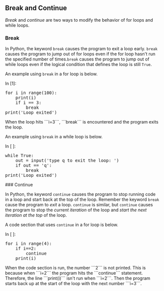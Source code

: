 
## Break and Continue
_Break_ and _continue_ are two ways to modify the behavior of for loops and while loops.
### Break

In Python, the keyword ```break``` causes the program to exit a loop early. ```break``` causes the program to jump out of for loops even if the for loop hasn't run the specified number of times.```break``` causes the program to jump out of while loops even if the logical condition that defines the loop is still ```True```.

An example using ```break``` in a for loop is below.
<div class="cell border-box-sizing code_cell rendered">
<div class="input">
<div class="prompt input_prompt">In&nbsp;[1]:</div>
<div class="inner_cell">
    <div class="input_area">
<div class=" highlight hl-ipython3"><pre><span></span><span class="k">for</span> <span class="n">i</span> <span class="ow">in</span> <span class="nb">range</span><span class="p">(</span><span class="mi">100</span><span class="p">):</span>
    <span class="nb">print</span><span class="p">(</span><span class="n">i</span><span class="p">)</span>
    <span class="k">if</span> <span class="n">i</span> <span class="o">==</span> <span class="mi">3</span><span class="p">:</span>
        <span class="k">break</span>
<span class="nb">print</span><span class="p">(</span><span class="s1">&#39;Loop exited&#39;</span><span class="p">)</span>
</pre></div>

</div>
</div>
</div>

</div>
When the loop hits ```i=3```, ```break``` is encountered and the program exits the loop. 

An example using ```break``` in a while loop is below.
<div class="cell border-box-sizing code_cell rendered">
<div class="input">
<div class="prompt input_prompt">In&nbsp;[&nbsp;]:</div>
<div class="inner_cell">
    <div class="input_area">
<div class=" highlight hl-ipython3"><pre><span></span><span class="k">while</span> <span class="kc">True</span><span class="p">:</span>
    <span class="n">out</span> <span class="o">=</span> <span class="nb">input</span><span class="p">(</span><span class="s1">&#39;type q to exit the loop: &#39;</span><span class="p">)</span>
    <span class="k">if</span> <span class="n">out</span> <span class="o">==</span> <span class="s1">&#39;q&#39;</span><span class="p">:</span>
        <span class="k">break</span>
<span class="nb">print</span><span class="p">(</span><span class="s1">&#39;Loop exited&#39;</span><span class="p">)</span>
</pre></div>

</div>
</div>
</div>

</div>
### Continue

In Python, the keyword ```continue``` causes the program to stop running code in a loop and start back at the top of the loop. Remember the keyword ```break``` cause the program to _exit_ a loop. ```continue``` is similar, but ```continue``` causes the program to stop the _current iteration_ of the loop and _start the next iteration at the top_ of the loop.

A code section that uses ```continue``` in a for loop is below.
<div class="cell border-box-sizing code_cell rendered">
<div class="input">
<div class="prompt input_prompt">In&nbsp;[&nbsp;]:</div>
<div class="inner_cell">
    <div class="input_area">
<div class=" highlight hl-ipython3"><pre><span></span><span class="k">for</span> <span class="n">i</span> <span class="ow">in</span> <span class="nb">range</span><span class="p">(</span><span class="mi">4</span><span class="p">):</span>
    <span class="k">if</span> <span class="n">i</span><span class="o">==</span><span class="mi">2</span><span class="p">:</span>
        <span class="k">continue</span>
    <span class="nb">print</span><span class="p">(</span><span class="n">i</span><span class="p">)</span>
</pre></div>

</div>
</div>
</div>

</div>
When the code section is run, the number ```2``` is not printed. This is because when ```i=2``` the program hits the  ```continue``` statement. Therefore, the line ```print(i)``` isn't run when ```i=2```. Then the program starts back up at the start of the loop with the next number ```i=3```.
 

